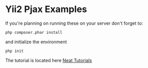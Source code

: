 Yii2 Pjax Examples
================================

If you're planning on running these on your server don't forget to:
~~~
php composer.phar install
~~~
and initialize the environment
~~~
php init
~~~

The tutorial is located here [Neat Tutorials](http://blog.neattutorials.com/angularjs-yii2-part-1-routing/)
